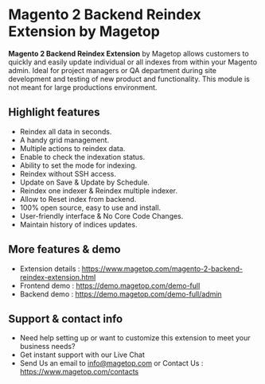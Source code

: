 # Magento 2 Backend Reindex Extension by Magetop

**Magento 2 Backend Reindex Extension** by Magetop allows customers to quickly and easily update individual or all indexes from within your Magento admin. Ideal for project managers or QA department during site development and testing of new product and functionality. This module is not meant for large productions environment.

## Highlight features

- Reindex all data in seconds.
- A handy grid management.
- Multiple actions to reindex data.
- Enable to check the indexation status.
- Ability to set the mode for indexing.
- Reindex without SSH access.
- Update on Save & Update by Schedule.
- Reindex one indexer & Reindex multiple indexer.
- Allow to Reset index from backend.
- 100% open source, easy to use and install.
- User-friendly interface & No Core Code Changes.
- Maintain history of indices updates.

## More features & demo

- Extension details : https://www.magetop.com/magento-2-backend-reindex-extension.html
- Frontend demo : https://demo.magetop.com/demo-full
- Backend demo : https://demo.magetop.com/demo-full/admin

## Support & contact info

- Need help setting up or want to customize this extension to meet your business needs? 
- Get instant support with our Live Chat
- Send Us an email to info@magetop.com or Contact Us : https://www.magetop.com/contacts
